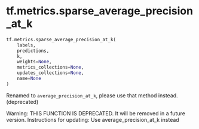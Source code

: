 <div itemscope itemtype="http://developers.google.com/ReferenceObject">
<meta itemprop="name" content="tf.metrics.sparse_average_precision_at_k" />
<meta itemprop="path" content="Stable" />
</div>

# tf.metrics.sparse_average_precision_at_k

``` python
tf.metrics.sparse_average_precision_at_k(
    labels,
    predictions,
    k,
    weights=None,
    metrics_collections=None,
    updates_collections=None,
    name=None
)
```

Renamed to `average_precision_at_k`, please use that method instead. (deprecated)

Warning: THIS FUNCTION IS DEPRECATED. It will be removed in a future version.
Instructions for updating:
Use average_precision_at_k instead